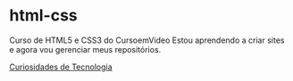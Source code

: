 # html-css
 Curso de HTML5 e CSS3 do CursoemVideo
Estou aprendendo a criar sites e agora vou gerenciar meus repositórios.
<p><a href="https://acarloslemos.github.io/html-css/exercicios/d010/android.html">Curiosidades de Tecnologia</a></p>